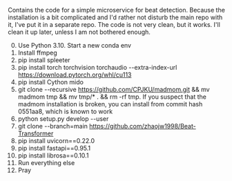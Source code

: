 Contains the code for a simple microservice for beat detection. Because the installation is a bit complicated and I'd rather not disturb the main repo with it, I've put it in a separate repo. The code is not very clean, but it works. I'll clean it up later, unless I am not bothered enough.

0. Use Python 3.10. Start a new conda env
1. Install ffmpeg
2. pip install spleeter
3. pip install torch torchvision torchaudio --extra-index-url https://download.pytorch.org/whl/cu113
4. pip install Cython mido
5. git clone --recursive https://github.com/CPJKU/madmom.git && mv madmom tmp && mv tmp/* . && rm -rf tmp. If you suspect that the madmom installation is broken, you can install from commit hash 0551aa8, which is known to work
6. python setup.py develop --user
7. git clone --branch=main https://github.com/zhaojw1998/Beat-Transformer
8. pip install uvicorn==0.22.0
9. pip install fastapi==0.95.1
10. pip install librosa==0.10.1
11. Run everything else
12. Pray
